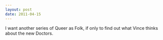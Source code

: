 ```yaml
---
layout: post
date: 2011-04-15
---
```


I want another series of Queer as Folk, if only to find out what Vince thinks about the new Doctors.
